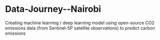 # Data-Journey--Nairobi
Creating machine learning / deep learning model using open-source CO2 emissions data (from Sentinel-5P satellite observations) to predict carbon emissions
